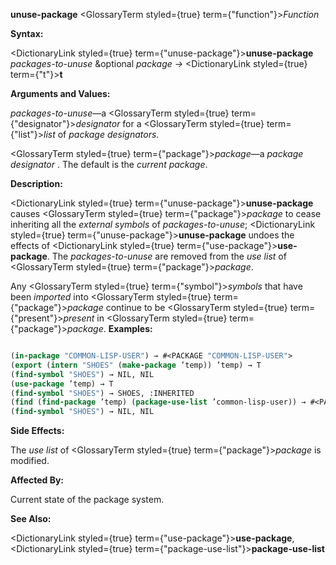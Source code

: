 **unuse-package** <GlossaryTerm styled={true} term={"function"}><i>Function</i></GlossaryTerm> 



**Syntax:** 



<DictionaryLink styled={true} term={"unuse-package"}><b>unuse-package</b></DictionaryLink> *packages-to-unuse* &amp;optional *package →* <DictionaryLink styled={true} term={"t"}><b>t</b></DictionaryLink> 



**Arguments and Values:** 



*packages-to-unuse*—a <GlossaryTerm styled={true} term={"designator"}><i>designator</i></GlossaryTerm> for a <GlossaryTerm styled={true} term={"list"}><i>list</i></GlossaryTerm> of *package designators*. 



<GlossaryTerm styled={true} term={"package"}><i>package</i></GlossaryTerm>—a *package designator* . The default is the *current package*. 



**Description:** 



<DictionaryLink styled={true} term={"unuse-package"}><b>unuse-package</b></DictionaryLink> causes <GlossaryTerm styled={true} term={"package"}><i>package</i></GlossaryTerm> to cease inheriting all the *external symbols* of *packages-to-unuse*; <DictionaryLink styled={true} term={"unuse-package"}><b>unuse-package</b></DictionaryLink> undoes the effects of <DictionaryLink styled={true} term={"use-package"}><b>use-package</b></DictionaryLink>. The *packages-to-unuse* are removed from the *use list* of <GlossaryTerm styled={true} term={"package"}><i>package</i></GlossaryTerm>. 



Any <GlossaryTerm styled={true} term={"symbol"}><i>symbols</i></GlossaryTerm> that have been *imported* into <GlossaryTerm styled={true} term={"package"}><i>package</i></GlossaryTerm> continue to be <GlossaryTerm styled={true} term={"present"}><i>present</i></GlossaryTerm> in <GlossaryTerm styled={true} term={"package"}><i>package</i></GlossaryTerm>. **Examples:**
```lisp

(in-package "COMMON-LISP-USER") → #<PACKAGE "COMMON-LISP-USER"> 
(export (intern "SHOES" (make-package ’temp)) ’temp) → T 
(find-symbol "SHOES") → NIL, NIL 
(use-package ’temp) → T 
(find-symbol "SHOES") → SHOES, :INHERITED 
(find (find-package ’temp) (package-use-list ’common-lisp-user)) → #<PACKAGE "TEMP"> (unuse-package ’temp) → T 
(find-symbol "SHOES") → NIL, NIL 

```
**Side Effects:** 



The *use list* of <GlossaryTerm styled={true} term={"package"}><i>package</i></GlossaryTerm> is modified. 



**Affected By:** 



Current state of the package system. 



**See Also:** 



<DictionaryLink styled={true} term={"use-package"}><b>use-package</b></DictionaryLink>, <DictionaryLink styled={true} term={"package-use-list"}><b>package-use-list</b></DictionaryLink> 







 



 



